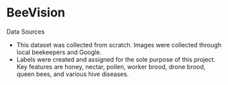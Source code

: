 # BeeVision

Data Sources
- This dataset was collected from scratch. Images were collected through local beekeepers and Google.
- Labels were created and assigned for the sole purpose of this project. Key features are honey, nectar, pollen, worker brood, drone brood, queen bees, and various hive diseases.



  

